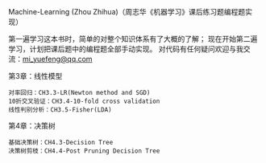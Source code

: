 Machine-Learning (Zhou Zhihua)（周志华《机器学习》课后练习题编程题实现）

第一遍学习这本书时，简单的对整个知识体系有了大概的了解；
现在开始第二遍学习，计划把课后题中的编程题全部手动实现。
对代码有任何疑问欢迎与我交流：mi_yuefeng@qq.com

第3章：线性模型

    对率回归：CH3.3-LR(Newton method and SGD)
    10折交叉验证：CH3.4-10-fold cross validation
    线性判别分析：CH3.5-Fisher(LDA)
第4章：决策树

    基础决策树：CH4.3-Decision Tree
    决策树剪枝：CH4.4-Post Pruning Decision Tree
